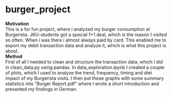# burger_project<br>
 **Motivation**<br>
This is a for fun project, where i analyzed my burger consumption at Burgerista. JKU-students got a special 1+1 deal, which is the reason I visited so often. When i was there i almost always paid by card. This enabled me to export my debit transaction data and analyze it, which is what this project is about. <br>
**Method** <br>
First of all I needed to clean and structure the transaction data, which I did in clean_data.py using pandas. In data_exploration.ipynb I created a couple of plots, which I used to analyze the trend, frequency, timing and diet impact of my Burgerista visits. I then put these graphs with some summary statistics into "Burger Report.pdf" where I wrote a short introduction and presented my findings in German.
